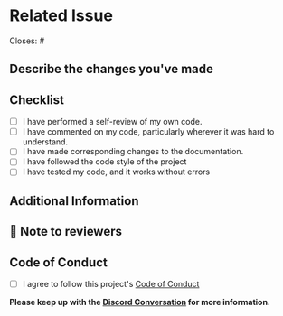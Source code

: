 # Related Issue

Closes: # <!-- issue number that will be closed through this PR -->

## Describe the changes you've made

<!-- Give a clear description of what modifications you have made -->

## Checklist

<!--
Example how to mark a checkbox:-
- [x] I have performed a self-review of my own code.
-->

- [ ] I have performed a self-review of my own code.
- [ ] I have commented on my code, particularly wherever it was hard to understand.
- [ ] I have made corresponding changes to the documentation.
- [ ] I have followed the code style of the project
- [ ] I have tested my code, and it works without errors

## Additional Information

<!-- Screenshots, notes for reviewers, anything? -->

## 📄 Note to reviewers

<!-- Add notes to reviewers if applicable -->

## Code of Conduct

- [ ] I agree to follow this project's [Code of Conduct](#)

**Please keep up with the [Discord Conversation](#) for more information.**

<!-- Thanks for contributing, keep up the good work 🔥 -->